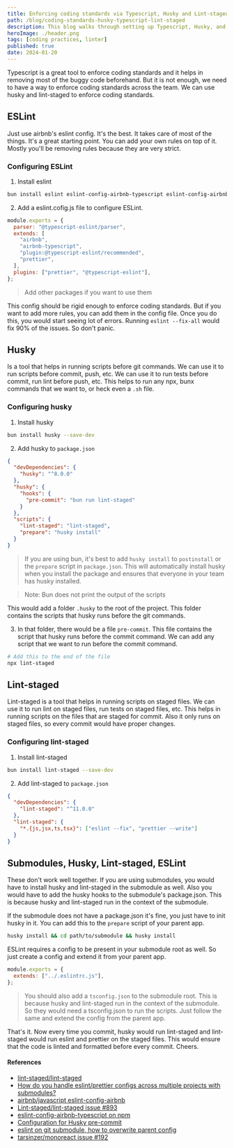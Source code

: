 ```yaml
---
title: Enforcing coding standards via Typescript, Husky and Lint-staged
path: /blog/coding-standards-husky-typescript-lint-staged
description: This blog walks through setting up Typescript, Husky, and lint-staged for enforcing coding standards in a team. The author shares the configuration process for these tools and provides a workaround for submodules. This approach ensures linting and formatting happens before each commit for better code quality.
heroImage: ./header.png
tags: [coding practices, linter]
published: true
date: 2024-01-20
---
```


Typescript is a great tool to enforce coding standards and it helps in removing most of the buggy code beforehand. But it is not enough, we need to have a way to enforce coding standards across the team. We can use husky and lint-staged to enforce coding standards.

## ESLint

Just use airbnb's eslint config. It's the best. It takes care of most of the things. It's a great starting point. You can add your own rules on top of it. Mostly you'll be removing rules because they are very strict.

### Configuring ESLint

1. Install eslint

```bash
bun install eslint eslint-config-airbnb-typescript eslint-config-airbnb -D
```

2. Add a eslint.cofig.js file to configure ESLint.

```js
module.exports = {
  parser: "@typescript-eslint/parser",
  extends: [
    "airbnb",
    "airbnb-typescript",
    "plugin:@typescript-eslint/recommended",
    "prettier",
  ],
  plugins: ["prettier", "@typescript-eslint"],
};
```

> Add other packages if you want to use them

This config should be rigid enough to enforce coding standards. But if you want to add more rules, you can add them in the config file. Once you do this, you would start seeing lot of errors. Running `eslint --fix-all` would fix 90% of the issues. So don't panic.

## Husky

Is a tool that helps in running scripts before git commands. We can use it to run scripts before commit, push, etc. We can use it to run tests before commit, run lint before push, etc. This helps to run any npx, bunx commands that we want to, or heck even a `.sh` file.

### Configuring husky

1. Install husky

```bash
bun install husky --save-dev
```

2. Add husky to `package.json`

```json
{
  "devDependencies": {
    "husky": "^8.0.0"
  },
  "husky": {
    "hooks": {
      "pre-commit": "bun run lint-staged"
    }
  },
  "scripts": {
    "lint-staged": "lint-staged",
    "prepare": "husky install"
  }
}
```

> If you are using bun, it's best to add `husky install` to `postinstall` or the `prepare` script in `package.json`. This will automatically install husky when you install the package and ensures that everyone in your team has husky installed.

> Note: Bun does not print the output of the scripts

This would add a folder `.husky` to the root of the project. This folder contains the scripts that husky runs before the git commands.

3. In that folder, there would be a file `pre-commit`. This file contains the script that husky runs before the commit command. We can add any script that we want to run before the commit command.

```bash
# Add this to the end of the file
npx lint-staged
```

## Lint-staged

Lint-staged is a tool that helps in running scripts on staged files. We can use it to run lint on staged files, run tests on staged files, etc. This helps in running scripts on the files that are staged for commit. Also it only runs on staged files, so every commit would have proper changes.

### Configuring lint-staged

1. Install lint-staged

```bash
bun install lint-staged --save-dev
```

2. Add lint-staged to `package.json`

```json
{
  "devDependencies": {
    "lint-staged": "^11.0.0"
  },
  "lint-staged": {
    "*.{js,jsx,ts,tsx}": ["eslint --fix", "prettier --write"]
  }
}
```

## Submodules, Husky, Lint-staged, ESLint

These don't work well together. If you are using submodules, you would have to install husky and lint-staged in the submodule as well. Also you would have to add the husky hooks to the submodule's package.json. This is because husky and lint-staged run in the context of the submodule.

If the submodule does not have a package.json it's fine, you just have to init husky in it. You can add this to the `prepare` script of your parent app.

```bash
husky install && cd path/to/submodule && husky install
```

ESLint requires a config to be present in your submodule root as well. So just create a config and extend it from your parent app.

```js
module.exports = {
  extends: ["../.eslintrc.js"],
};
```

> You should also add a `tsconfig.json` to the submodule root. This is because husky and lint-staged run in the context of the submodule. So they would need a tsconfig.json to run the scripts. Just follow the same and extend the config from the parent app.

That's it. Now every time you commit, husky would run lint-staged and lint-staged would run eslint and prettier on the staged files. This would ensure that the code is linted and formatted before every commit. Cheers.

#### References

- [lint-staged/lint-staged](https://github.com/lint-staged/lint-staged)
- [How do you handle eslint/prettier configs across multiple projects with submodules?](https://www.reddit.com/r/typescript/comments/12lyyou/how_do_you_handle_eslintprettier_configs_across/)
- [airbnb/javascript eslint-config-airbnb](https://github.com/airbnb/javascript/tree/master/packages/eslint-config-airbnb)
- [Lint-staged/lint-staged issue #893](https://github.com/lint-staged/lint-staged/issues/893)
- [eslint-config-airbnb-typescript on npm](https://www.npmjs.com/package/eslint-config-airbnb-typescript)
- [Configuration for Husky pre-commit](https://dev.to/maithanhdanh/configuration_for_husky_pre_commit)
- [eslint on git submodule, how to overwrite parent config](https://stackoverflow.com/questions/67128011/eslint-on-git-submodule-how-to-overwrite-parent-config)
- [tarsinzer/monoreact issue #192](https://github.com/tarsinzer/monoreact/issues/192)
